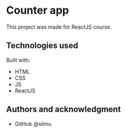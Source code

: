 # Counter app

This project was made for ReactJS course.

## Technologies used

Built with:

- HTML
- CSS
- JS
- ReactJS

## Authors and acknowledgment

- GitHub @silmu
